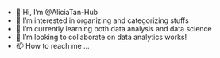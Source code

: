 - 👋 Hi, I’m @AliciaTan-Hub
- 👀 I’m interested in organizing and categorizing stuffs
- 🌱 I’m currently learning both data analysis and data science
- 💞️ I’m looking to collaborate on data analytics works!
- 📫 How to reach me ...

<!---
AliciaTan-Hub/AliciaTan-Hub is a ✨ special ✨ repository because its `README.md` (this file) appears on your GitHub profile.
You can click the Preview link to take a look at your changes.
--->
